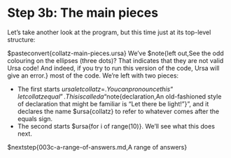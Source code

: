 # Step 3b: The main pieces

Let’s take another look at the program, but this time just at its top-level structure:

$pasteconvert{collatz-main-pieces.ursa}
We’ve $note{left out,See the odd colouring on the ellipses (three dots)? That indicates that they are not valid Ursa code! And indeed\, if you try to run this version of the code\, Ursa will give an error.} most of the code. We’re left with two pieces:

* The first starts $ursa{let collatz =}. You can pronounce this “let collatz equal”. This is called a “$note{declaration,An old-fashioned style of declaration that might be familiar is “Let there be light!”}”, and it declares the name $ursa{collatz} to refer to whatever comes after the equals sign.
* The second starts $ursa{for i of range(10)}. We’ll see what this does next.

$nextstep{003c-a-range-of-answers.md,A range of answers}